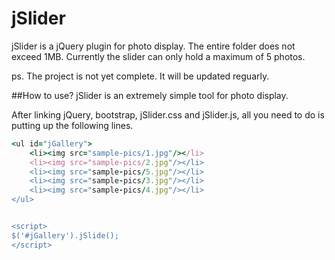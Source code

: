 jSlider
=======

jSlider is a jQuery plugin for photo display. The entire folder does not exceed 1MB. Currently the slider can only hold a maximum of 5 photos. 

ps. The project is not yet complete. It will be updated reguarly.


##How to use?
jSlider is an extremely simple tool for photo display.

After linking jQuery, bootstrap, jSlider.css and jSlider.js, all you need to do is putting up the following lines.

```ruby
<ul id="jGallery">
	<li><img src="sample-pics/1.jpg"/></li>
	<li><img src="sample-pics/2.jpg"/></li>
	<li><img src="sample-pics/5.jpg"/></li>
	<li><img src="sample-pics/3.jpg"/></li>	
	<li><img src="sample-pics/4.jpg"/></li>
</ul>


<script>
$('#jGallery').jSlide();
</script>
```
